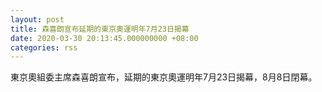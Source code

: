 ```yaml
---
layout: post
title: 森喜朗宣布延期的東京奧運明年7月23日揭幕
date: 2020-03-30 20:13:45.000000000 +08:00
categories: rss
---
```


東京奧組委主席森喜朗宣布，延期的東京奧運明年7月23日揭幕，8月8日閉幕。
